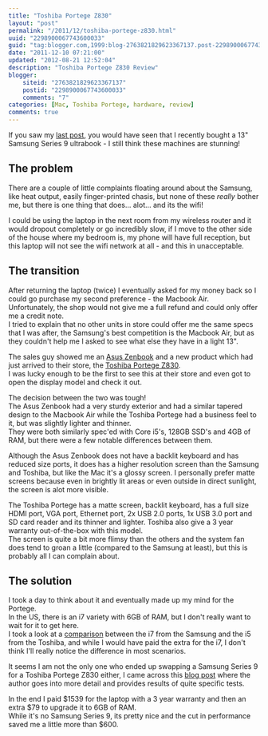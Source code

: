 ```yaml
---
title: "Toshiba Portege Z830"
layout: "post"
permalink: "/2011/12/toshiba-portege-z830.html"
uuid: "2298900067743600033"
guid: "tag:blogger.com,1999:blog-2763821829623367137.post-2298900067743600033"
date: "2011-12-10 07:21:00"
updated: "2012-08-21 12:52:04"
description: "Toshiba Portege Z830 Review"
blogger:
    siteid: "2763821829623367137"
    postid: "2298900067743600033"
    comments: "7"
categories: [Mac, Toshiba Portege, hardware, review]
comments: true
---
```


If you saw my [last post](/2011/11/13-core-i7-samsung-series-9-ultrabook.html), you would have seen that I recently bought a 13" Samsung Series 9 ultrabook - I still think these machines are stunning!


The problem
-----------

There are a couple of little complaints floating around about the Samsung, like heat output, easily finger-printed chasis, but none of these _really_ bother me, but there is one thing that does... alot... and its the wifi!

I could be using the laptop in the next room from my wireless router and it would dropout completely or go incredibly slow, if I move to the other side of the house where my bedroom is, my phone will have full reception, but this laptop will not see the wifi network at all - and this in unacceptable.


The transition
--------------

After returning the laptop (twice) I eventually asked for my money back so I could go purchase my second preference - the Macbook Air.  
Unfortunately, the shop would not give me a full refund and could only offer me a credit note.  
I tried to explain that no other units in store could offer me the same specs that I was after, the Samsung's best competition is the Macbook Air, but as they couldn't help me I asked to see what else they have in a light 13".

The sales guy showed me an [Asus Zenbook](http://zenbook.asus.com/) and a new product which had just arrived to their store, the [Toshiba Portege Z830](http://us.toshiba.com/computers/laptops/portege/z830/).  
I was lucky enough to be the first to see this at their store and even got to open the display model and check it out.

The decision between the two was tough!  
The Asus Zenbook had a very sturdy exterior and had a similar tapered  design to the Macbook Air while the Toshiba Portege had a business feel  to it, but was slightly lighter and thinner.   
They were both similarly spec'ed with Core i5's, 128GB SSD's and 4GB of RAM, but there were a few notable differences between them.

Although the Asus Zenbook does not have a backlit keyboard and has reduced size ports, it does has a higher resolution screen than the Samsung and Toshiba, but like the Mac it's a glossy screen. I personally prefer matte screens because even in brightly lit areas or even outside in direct sunlight, the screen is alot more visible. 

The Toshiba Portege has a matte screen, backlit keyboard, has a full size HDMI port, VGA port, Ethernet port, 2x USB 2.0 ports, 1x USB 3.0 port and SD card reader and its thinner and lighter. Toshiba also give a 3 year warranty out-of-the-box with this model.  
The screen is quite a bit more flimsy than the others and the system fan does tend to groan a little (compared to the Samsung at least), but this is probably all I can complain about.


The solution
------------

I took a day to think about it and eventually made up my mind for the Portege.  
In the US, there is an i7 variety with 6GB of RAM, but I don't really want to wait for it to get here.  
I took a look at a [comparison](http://ark.intel.com/compare/54616,56858) between the i7 from the Samsung and the i5 from the Toshiba, and while I would have paid the extra for the i7, I don't think I'll really notice the difference in most scenarios.

It seems I am not the only one who ended up swapping a Samsung Series 9 for a Toshiba Portege Z830 either, I came across this [blog post](http://thessdreview.com/our-reviews/sata-3/toshiba-z830-13-3-ultrabook-laptop-review-toshiba-creates-one-amazing-ultrabook/) where the author goes into more detail and provides results of quite specific tests.

In the end I paid $1539 for the laptop with a 3 year warranty and then an extra $79 to upgrade it to 6GB of RAM.  
While it's no Samsung Series 9, its pretty nice and the cut in performance saved me a little more than $600.

